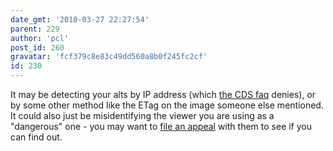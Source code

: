 ```yaml
---
date_gmt: '2010-03-27 22:27:54'
parent: 229
author: 'pcl'
post_id: 260
gravatar: 'fcf379c8e83c49dd560a8b0f245fc2cf'
id: 230
---
```


It may be detecting your alts by IP address (which <a href="http://gemini-cybernetics.net/CDS/faq/index.html" rel="nofollow">the CDS faq</a> denies), or by some other method like the ETag on the image someone else mentioned. It could also just be misidentifying the viewer you are using as a "dangerous" one - you may want to <a href="http://appeals.gemini-cybernetics.net/" rel="nofollow">file an appeal</a> with them to see if you can find out.